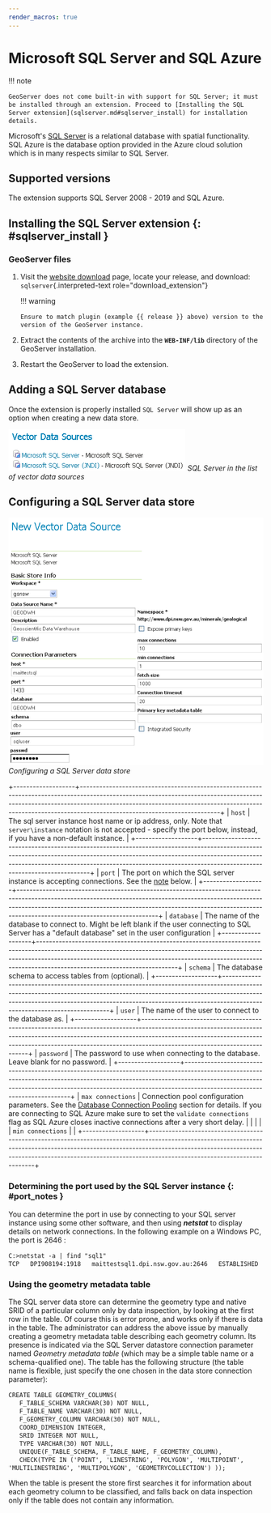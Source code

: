 ```yaml
---
render_macros: true
---
```


# Microsoft SQL Server and SQL Azure

!!! note

    GeoServer does not come built-in with support for SQL Server; it must be installed through an extension. Proceed to [Installing the SQL Server extension](sqlserver.md#sqlserver_install) for installation details.

Microsoft's [SQL Server](http://www.microsoft.com/sqlserver) is a relational database with spatial functionality. SQL Azure is the database option provided in the Azure cloud solution which is in many respects similar to SQL Server.

## Supported versions

The extension supports SQL Server 2008 - 2019 and SQL Azure.

## Installing the SQL Server extension {: #sqlserver_install }

### GeoServer files

1.  Visit the [website download](https://geoserver.org/download) page, locate your release, and download: `sqlserver`{.interpreted-text role="download_extension"}

    !!! warning

        Ensure to match plugin (example {{ release }} above) version to the version of the GeoServer instance.

2.  Extract the contents of the archive into the **`WEB-INF/lib`** directory of the GeoServer installation.

3.  Restart the GeoServer to load the extension.

## Adding a SQL Server database

Once the extension is properly installed `SQL Server` will show up as an option when creating a new data store.

![](images/sqlservercreate.png)
*SQL Server in the list of vector data sources*

## Configuring a SQL Server data store

![](images/sqlserverconfigure.png)
*Configuring a SQL Server data store*

+-------------------+-------------------------------------------------------------------------------------------------------------------------------------------------------------------------------------------------------------------------------------------------------------------------------------+
| `host`            | The sql server instance host name or ip address, only. Note that `server\instance` notation is not accepted - specify the port below, instead, if you have a non-default instance.                                                                                                  |
+-------------------+-------------------------------------------------------------------------------------------------------------------------------------------------------------------------------------------------------------------------------------------------------------------------------------+
| `port`            | The port on which the SQL server instance is accepting connections. See the [note](sqlserver.md#port_notes) below.                                                                                                                                                                 |
+-------------------+-------------------------------------------------------------------------------------------------------------------------------------------------------------------------------------------------------------------------------------------------------------------------------------+
| `database`        | The name of the database to connect to. Might be left blank if the user connecting to SQL Server has a "default database" set in the user configuration                                                                                                                           |
+-------------------+-------------------------------------------------------------------------------------------------------------------------------------------------------------------------------------------------------------------------------------------------------------------------------------+
| `schema`          | The database schema to access tables from (optional).                                                                                                                                                                                                                               |
+-------------------+-------------------------------------------------------------------------------------------------------------------------------------------------------------------------------------------------------------------------------------------------------------------------------------+
| `user`            | The name of the user to connect to the database as.                                                                                                                                                                                                                                 |
+-------------------+-------------------------------------------------------------------------------------------------------------------------------------------------------------------------------------------------------------------------------------------------------------------------------------+
| `password`        | The password to use when connecting to the database. Leave blank for no password.                                                                                                                                                                                                   |
+-------------------+-------------------------------------------------------------------------------------------------------------------------------------------------------------------------------------------------------------------------------------------------------------------------------------+
| `max connections` | Connection pool configuration parameters. See the [Database Connection Pooling](connection-pooling.md) section for details. If you are connecting to SQL Azure make sure to set the `validate connections` flag as SQL Azure closes inactive connections after a very short delay. |
|                   |                                                                                                                                                                                                                                                                                     |
| `min connections` |                                                                                                                                                                                                                                                                                     |
+-------------------+-------------------------------------------------------------------------------------------------------------------------------------------------------------------------------------------------------------------------------------------------------------------------------------+

### Determining the port used by the SQL Server instance {: #port_notes }

You can determine the port in use by connecting to your SQL server instance using some other software, and then using ***netstat*** to display details on network connections. In the following example on a Windows PC, the port is 2646 :

    C:>netstat -a | find "sql1"
    TCP   DPI908194:1918   maittestsql1.dpi.nsw.gov.au:2646   ESTABLISHED

### Using the geometry metadata table

The SQL server data store can determine the geometry type and native SRID of a particular column only by data inspection, by looking at the first row in the table. Of course this is error prone, and works only if there is data in the table. The administrator can address the above issue by manually creating a geometry metadata table describing each geometry column. Its presence is indicated via the SQL Server datastore connection parameter named *Geometry metadata table* (which may be a simple table name or a schema-qualified one). The table has the following structure (the table name is flexible, just specify the one chosen in the data store connection parameter):

    CREATE TABLE GEOMETRY_COLUMNS(
       F_TABLE_SCHEMA VARCHAR(30) NOT NULL,
       F_TABLE_NAME VARCHAR(30) NOT NULL,
       F_GEOMETRY_COLUMN VARCHAR(30) NOT NULL,
       COORD_DIMENSION INTEGER,
       SRID INTEGER NOT NULL,
       TYPE VARCHAR(30) NOT NULL,
       UNIQUE(F_TABLE_SCHEMA, F_TABLE_NAME, F_GEOMETRY_COLUMN),
       CHECK(TYPE IN ('POINT', 'LINESTRING', 'POLYGON', 'MULTIPOINT', 'MULTILINESTRING', 'MULTIPOLYGON', 'GEOMETRYCOLLECTION') ));

When the table is present the store first searches it for information about each geometry column to be classified, and falls back on data inspection only if the table does not contain any information.
